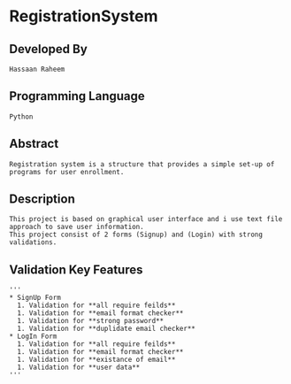# RegistrationSystem

## Developed By 
    Hassaan Raheem
## Programming Language
    Python
## Abstract
    Registration system is a structure that provides a simple set-up of programs for user enrollment.
## Description
    This project is based on graphical user interface and i use text file approach to save user information.
    This project consist of 2 forms (Signup) and (Login) with strong validations.
## Validation Key Features
    '''
    * SignUp Form
      1. Validation for **all require feilds**
      1. Validation for **email format checker**
      1. Validation for **strong password**
      1. Validation for **duplidate email checker**
    * LogIn Form
      1. Validation for **all require feilds**
      1. Validation for **email format checker**
      1. Validation for **existance of email**
      1. Validation for **user data**
    '''
     

